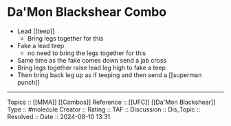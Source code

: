 # Da'Mon Blackshear Combo

- Lead [[teep]]
	- Bring legs together for this
- Fake a lead teep
	- no need to bring the legs together for this
- Same time as the fake comes down send a jab cross
- Bring legs together raise lead leg high to fake a teep
- Then bring back leg up as if teeping and then send a [[superman punch]]
---
Topics ::  [[MMA]] [[Combos]]
Reference :: [[UFC]] [[Da'Mon Blackshear]]
Type :: #molecule
Creator ::
Rating ::
TAF ::
Discussion ::
Dis_Topic :: 
Resolved ::
Date :: 2024-08-10 13:31
